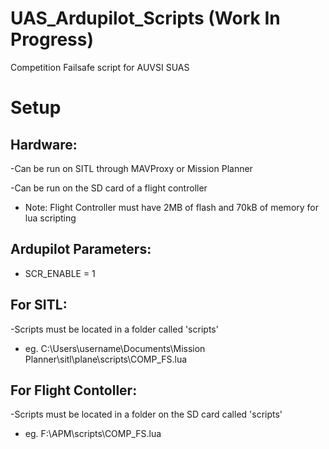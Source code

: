 # UAS_Ardupilot_Scripts (Work In Progress)

Competition Failsafe script for AUVSI SUAS



# Setup

## Hardware:

-Can be run on SITL through MAVProxy or Mission Planner

-Can be run on the SD card of a flight controller

- Note: Flight Controller must have 2MB of flash and 70kB of memory for lua scripting

## Ardupilot Parameters:
- SCR_ENABLE = 1

## For SITL:

-Scripts must be located in a folder called 'scripts'

- eg. C:\Users\username\Documents\Mission Planner\sitl\plane\scripts\COMP_FS.lua

## For Flight Contoller:

-Scripts must be located in a folder on the SD card called 'scripts'

- eg. F:\APM\scripts\COMP_FS.lua
